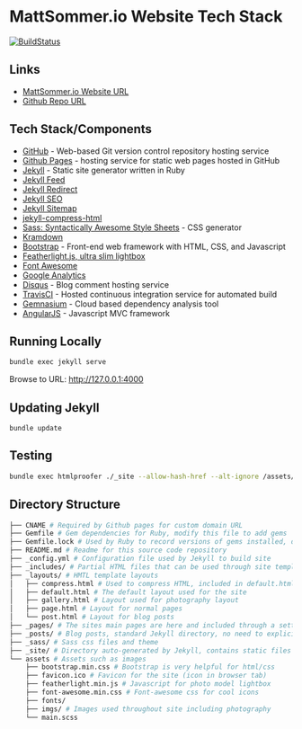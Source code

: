 

# MattSommer.io Website Tech Stack

[![BuildStatus](https://travis-ci.org/matthewsommer/mattsommer.io.svg?branch=master)](https://travis-ci.org/matthewsommer/mattsommer.io)

## Links

* [MattSommer.io Website URL][1]
* [Github Repo URL][2]

## Tech Stack/Components
* [GitHub][17] - Web-based Git version control repository hosting service
* [Github Pages][2] - hosting service for static web pages hosted in GitHub
* [Jekyll][3] - Static site generator written in Ruby
* [Jekyll Feed][6]
* [Jekyll Redirect][7]
* [Jekyll SEO][8]
* [Jekyll Sitemap][9]
* [jekyll-compress-html][11]
* [Sass: Syntactically Awesome Style Sheets][4] - CSS generator 
* [Kramdown][10]
* [Bootstrap][12] - Front-end web framework with HTML, CSS, and Javascript
* [Featherlight.js, ultra slim lightbox][13]
* [Font Awesome][14]
* [Google Analytics][15]
* [Disqus][16] - Blog comment hosting service
* [TravisCI][18] - Hosted continuous integration service for automated build
* [Gemnasium][19] - Cloud based dependency analysis tool
* [AngularJS][20] - Javascript MVC framework

## Running Locally
```bash
bundle exec jekyll serve
```
Browse to URL: http://127.0.0.1:4000

## Updating Jekyll
```
bundle update
```

## Testing
```bash
bundle exec htmlproofer ./_site --allow-hash-href --alt-ignore /assets/imgs/gallery/* --empty_alt_ignore --external_only
```

## Directory Structure

```bash
├── CNAME # Required by Github pages for custom domain URL
├── Gemfile # Gem dependencies for Ruby, modify this file to add gems
├── Gemfile.lock # Used by Ruby to record versions of gems installed, do not modify this file
├── README.md # Readme for this source code repository
├── _config.yml # Configuration file used by Jekyll to build site
├── _includes/ # Partial HTML files that can be used through site templates and pages
├── _layouts/ # HMTL template layouts
│   ├── compress.html # Used to compress HTML, included in default.html
│   ├── default.html # The default layout used for the site
│   ├── gallery.html # Layout used for photography layout
│   ├── page.html # Layout for normal pages
│   └── post.html # Layout for blog posts
├── _pages/ # The sites main pages are here and included through a setting in _config.yml
├── _posts/ # Blog posts, standard Jekyll directory, no need to explicitly include in _config.yml
├── _sass/ # Sass css files and theme
├── _site/ # Directory auto-generated by Jekyll, contains static files served in HTTP GET requests
└── assets # Assets such as images
    ├── bootstrap.min.css # Bootstrap is very helpful for html/css
    ├── favicon.ico # Favicon for the site (icon in browser tab)
    ├── featherlight.min.js # Javascript for photo model lightbox
    ├── font-awesome.min.css # Font-awesome css for cool icons
    ├── fonts/
    ├── imgs/ # Images used throughout site including photography
    └── main.scss
```

[1]: http://mattsommer.io
[2]: https://github.com/matthewsommer/mattsommer.io
[3]: https://jekyllrb.com/
[4]: http://sass-lang.com/
[5]: https://pages.github.com/
[6]: https://github.com/jekyll/jekyll-feed
[7]: https://github.com/jekyll/jekyll-redirect-from
[8]: https://github.com/jekyll/jekyll-seo-tag
[9]: https://github.com/jekyll/jekyll-sitemap
[10]: https://github.com/gettalong/kramdown
[11]: https://github.com/penibelst/jekyll-compress-html
[12]: http://getbootstrap.com/
[13]: https://noelboss.github.io/featherlight/
[14]: http://fontawesome.io/
[15]: https://analytics.google.com
[16]: https://disqus.com/
[17]: https://github.com
[18]: https://travis-ci.org/
[19]: https://gemnasium.com
[20]: https://angularjs.org